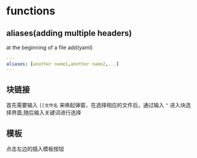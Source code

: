 

# functions

## aliases(adding multiple headers)

at the beginning of a file add(yaml)
```yaml 
---
aliases: [another name1,another name2,...]
---
```

## 块链接

首先需要输入 `[[文件名` 来唤起弹窗，在选择相应的文件后，通过输入 `^` 进入块选择界面,随后输入关键词进行选择

## 模板

点击左边的插入模板按钮

[^1]: # aliases

    # 定义

    为同一个笔记附上不同的名字

    # 用法

    ‍
